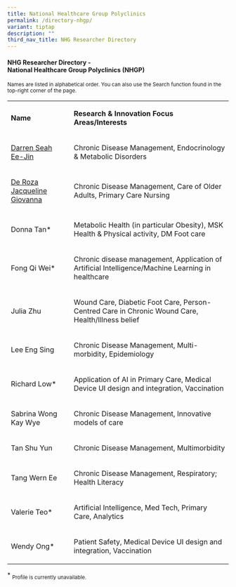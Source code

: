 ```yaml
---
title: National Healthcare Group Polyclinics
permalink: /directory-nhgp/
variant: tiptap
description: ""
third_nav_title: NHG Researcher Directory
---
```

<h4><strong>NHG Researcher Directory -<br>National Healthcare Group Polyclinics (NHGP)</strong></h4>
<p><sup>Names are listed in alphabetical order. You can also use the Search function found in the top-right corner of the page.</sup>
</p>
<p></p>
<p></p>
<table style="minWidth: 50px">
<colgroup>
<col>
<col>
</colgroup>
<tbody>
<tr>
<td rowspan="1" colspan="1">
<p><strong>Name</strong>
</p>
</td>
<td rowspan="1" colspan="1">
<p><strong>Research&nbsp;&amp; Innovation&nbsp;Focus Areas/Interests</strong>
</p>
</td>
</tr>
<tr>
<td rowspan="1" colspan="1">
<p><a href="/files/Researcher Directory/NHG Polyclinics/NHGP___Darren_Seah_Ee_Jin_v2202.pdf" rel="noopener noreferrer nofollow" target="_blank">Darren Seah Ee-Jin</a>
</p>
</td>
<td rowspan="1" colspan="1">
<p>Chronic Disease Management, Endocrinology &amp; Metabolic Disorders</p>
</td>
</tr>
<tr>
<td rowspan="1" colspan="1">
<p><a href="/files/Researcher Directory/NHG Polyclinics/NHGP___De_Roza_Jacqueline_Giovanna_v1223.pdf" rel="noopener noreferrer nofollow" target="_blank">De Roza Jacqueline Giovanna</a>
</p>
</td>
<td rowspan="1" colspan="1">
<p>Chronic Disease Management, Care of Older Adults, Primary Care Nursing</p>
</td>
</tr>
<tr>
<td rowspan="1" colspan="1">
<p>Donna Tan*</p>
</td>
<td rowspan="1" colspan="1">
<p>Metabolic Health (in particular Obesity), MSK Health &amp; Physical activity,
DM Foot care</p>
</td>
</tr>
<tr>
<td rowspan="1" colspan="1">
<p>Fong Qi Wei*</p>
</td>
<td rowspan="1" colspan="1">
<p>Chronic disease management, Application of Artificial Intelligence/Machine
Learning in healthcare</p>
</td>
</tr>
<tr>
<td rowspan="1" colspan="1">
<p>Julia Zhu</p>
</td>
<td rowspan="1" colspan="1">
<p>Wound Care, Diabetic Foot Care, Person-Centred Care in Chronic Wound Care,
Health/Illness belief</p>
</td>
</tr>
<tr>
<td rowspan="1" colspan="1">
<p>Lee Eng Sing</p>
</td>
<td rowspan="1" colspan="1">
<p>Chronic Disease Management, Multi-morbidity, Epidemiology</p>
</td>
</tr>
<tr>
<td rowspan="1" colspan="1">
<p>Richard Low*</p>
</td>
<td rowspan="1" colspan="1">
<p>Application of AI in Primary Care, Medical Device UI design and integration,
Vaccination</p>
</td>
</tr>
<tr>
<td rowspan="1" colspan="1">
<p>Sabrina Wong Kay Wye</p>
</td>
<td rowspan="1" colspan="1">
<p>Chronic Disease Management, Innovative models of care</p>
</td>
</tr>
<tr>
<td rowspan="1" colspan="1">
<p>Tan Shu Yun</p>
</td>
<td rowspan="1" colspan="1">
<p>Chronic Disease Management, Multimorbidity</p>
</td>
</tr>
<tr>
<td rowspan="1" colspan="1">
<p>Tang Wern Ee</p>
</td>
<td rowspan="1" colspan="1">
<p>Chronic Disease Management, Respiratory; Health Literacy</p>
</td>
</tr>
<tr>
<td rowspan="1" colspan="1">
<p>Valerie Teo*</p>
</td>
<td rowspan="1" colspan="1">
<p>Artificial Intelligence, Med Tech, Primary Care, Analytics</p>
</td>
</tr>
<tr>
<td rowspan="1" colspan="1">
<p>Wendy Ong*</p>
</td>
<td rowspan="1" colspan="1">
<p>Patient Safety, Medical Device UI design and integration, Vaccination</p>
</td>
</tr>
</tbody>
</table>
<p></p>
<p></p>
<p>* <sub>Profile is currently unavailable.</sub>
</p>
<p></p>